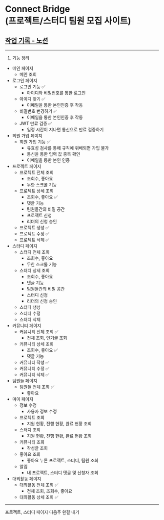 Connect Bridge <br/>
(프로젝트/스터디 팀원 모집 사이트)
===

## [작업 기록 - 노션](https://troubled-prawn-c1f.notion.site/64a3041d0be84bc790aad88598ccfe66)

---

1. 기능 정리

- 메인 페이지
  - 메인 조회
- 로그인 페이지
  - 로그인 기능 ✅
    - 아이디와 비밀번호를 통한 로그인
  - 아이디 찾기 ✅
    - 이메일을 통한 본인인증 후 작동
  - 비밀번호 변경하기 ✅
    - 이메일을 통한 본인인증 후 작동
  - JWT 만료 검증 ✅
    - 일정 시간이 지나면 통신으로 만료 검증하기
- 회원 가입 페이지
  - 회원 가입 기능 ✅
    - 유효성 검사를 통해 규칙에 위배되면 가입 불가
    - 통신을 통한 입력 값 중복 확인
    - 이메일을 통한 본인 인증
- 프로젝트 페이지
  - 프로젝트 전체 조회
    - 조회수, 좋아요
    - 무한 스크롤 기능
  - 프로젝트 상세 조회
    - 조회수, 좋아요 ✅
    - 댓글 기능
    - 팀원들간의 비밀 공간
    - 프로젝트 신청
    - 리더의 신청 승인
  - 프로젝트 생성 ✅
  - 프로젝트 수정 ✅
  - 프로젝트 삭제 ✅
- 스터디 페이지
  - 스터디 전체 조회
    - 조회수, 좋아요
    - 무한 스크롤 기능
  - 스터디 상세 조회
    - 조회수, 좋아요
    - 댓글 기능
    - 팀원들간의 비밀 공간
    - 스터디 신청
    - 리더의 신청 승인
  - 스터디 생성
  - 스터디 수정
  - 스터디 삭제
- 커뮤니티 페이지
  - 커뮤니티 전체 조회 ✅
    - 전체 조회, 인기글 조회
  - 커뮤니티 상세 조회
    - 조회수, 좋아요 ✅
    - 댓글 기능
  - 커뮤니티 작성 ✅
  - 커뮤니티 수정 ✅
  - 커뮤니티 삭제 ✅
- 팀원들 페이지
  - 팀원들 전체 조회 ✅
    - 좋아요
- 마이 페이지
  - 정보 수정
    - 사용자 정보 수정
  - 프로젝트 조회
    - 지원 현황, 진행 현황, 완료 현황 조회
  - 스터디 조회
    - 지원 현황, 진행 현황, 완료 현황 조회
  - 커뮤니티 조회
    - 작성글 조회
  - 좋아요 조회
    - 좋아요 누른 프로젝트, 스터디, 팀원 조회
  - 알림
    - 내 프로젝트, 스터디 댓글 및 신청자 조회
- 대외활동 페이지
  - 대외활동 전체 조회 ✅
    - 전체 조회, 조회수, 좋아요
  - 대외활동 상세 조회 ✅

---

프로젝트, 스터디 페이지 다음주 완결 내기
